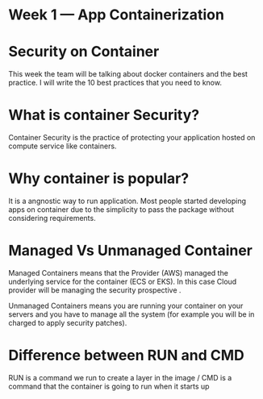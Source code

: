 # Week 1 — App Containerization

# Security on Container

This week the team will be talking about docker containers and the best practice. I will write the 10 best practices that you need to know.
# What is container Security?

Container Security is the practice of protecting your application hosted on compute service like containers.
# Why container is popular?

It is a angnostic way to run application. Most people started developing apps on container due to the simplicity to pass the package without considering requirements.

# Managed Vs Unmanaged Container

Managed Containers means that the Provider (AWS) managed the underlying service for the container (ECS or EKS). In this case Cloud provider will be managing the security prospective .

Unmanaged Containers means you are running your container on your servers and you have to manage all the system (for example you will be in charged to apply security patches).

# Difference between RUN and CMD

RUN is a command we run to create a layer in the image / CMD is a command that the container is going to run when it starts up